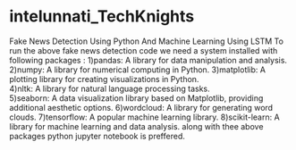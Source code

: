 # intelunnati_TechKnights   
Fake News Detection Using Python And Machine Learning Using LSTM
To run the above fake news detection code we need a system installed with following packages : 
1)pandas: A library for data manipulation and analysis. 
2)numpy: A library for numerical computing in Python. 
3)matplotlib: A plotting library for creating visualizations in Python.  
4)nltk: A library for natural language processing tasks.  
5)seaborn: A data visualization library based on Matplotlib, providing additional aesthetic options.
6)wordcloud: A library for generating word clouds. 
7)tensorflow: A popular machine learning library.
8)scikit-learn: A library for machine learning and data analysis. along with thee above packages python jupyter notebook is preffered.
